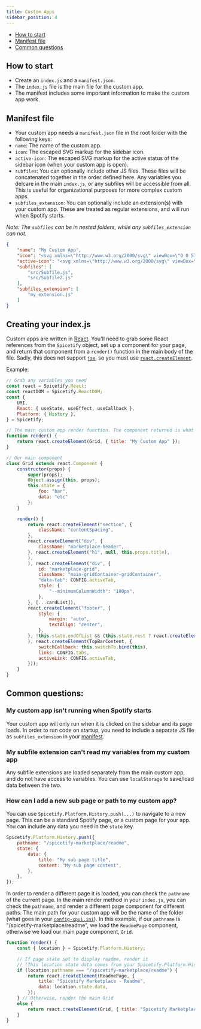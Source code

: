 ```yaml
---
title: Custom Apps
sidebar_position: 4
---
```


- [How to start](#how-to-start)
- [Manifest file](#manifest-file)
- [Common questions](#common-questions)

## How to start
- Create an `index.js` and a `manifest.json`. 
- The `index.js` file is the main file for the custom app. 
- The manifest includes some important information to make the custom app work. 

## Manifest file
- Your custom app needs a `manifest.json` file in the root folder with the following keys:
- `name`: The name of the custom app. 
- `icon`: The escaped SVG markup for the sidebar icon. 
- `active-icon`: The escaped SVG markup for the active status of the sidebar icon (when your custom app is open). 
- `subfiles`: You can optionally include other JS files. These files will be concatenated together in the order defined here. Any variables you delcare in the main `index.js`, or any subfiles will be accessible from all. This is useful for organizational purposes for more complex custom apps. 
- `subfiles_extension`: You can optionally include an extension(s) with your custom app. These are treated as regular extensions, and will run when Spotify starts. 

_Note: The `subfiles` can be in nested folders, while any `subfiles_extension` can not._
```json
{
    "name": "My Custom App",
    "icon": "<svg xmlns=\"http://www.w3.org/2000/svg\" viewBox=\"0 0 576 512\"><path fill=\"currentColor\" d=\"M504.717 320H211.572l6.545 32h268.418c15.401 0 26.816 14.301 23.403 29.319l-5.517 24.276C523.112 414.668 536 433.828 536 456c0 31.202-25.519 56.444-56.824 55.994-29.823-.429-54.35-24.631-55.155-54.447-.44-16.287 6.085-31.049 16.803-41.548H231.176C241.553 426.165 248 440.326 248 456c0 31.813-26.528 57.431-58.67 55.938-28.54-1.325-51.751-24.385-53.251-52.917-1.158-22.034 10.436-41.455 28.051-51.586L93.883 64H24C10.745 64 0 53.255 0 40V24C0 10.745 10.745 0 24 0h102.529c11.401 0 21.228 8.021 23.513 19.19L159.208 64H551.99c15.401 0 26.816 14.301 23.403 29.319l-47.273 208C525.637 312.246 515.923 320 504.717 320zM403.029 192H360v-60c0-6.627-5.373-12-12-12h-24c-6.627 0-12 5.373-12 12v60h-43.029c-10.691 0-16.045 12.926-8.485 20.485l67.029 67.029c4.686 4.686 12.284 4.686 16.971 0l67.029-67.029c7.559-7.559 2.205-20.485-8.486-20.485z\"></path></svg>",
    "active-icon": "<svg xmlns=\"http://www.w3.org/2000/svg\" viewBox=\"0 0 576 512\"><path fill=\"currentColor\" d=\"M504.717 320H211.572l6.545 32h268.418c15.401 0 26.816 14.301 23.403 29.319l-5.517 24.276C523.112 414.668 536 433.828 536 456c0 31.202-25.519 56.444-56.824 55.994-29.823-.429-54.35-24.631-55.155-54.447-.44-16.287 6.085-31.049 16.803-41.548H231.176C241.553 426.165 248 440.326 248 456c0 31.813-26.528 57.431-58.67 55.938-28.54-1.325-51.751-24.385-53.251-52.917-1.158-22.034 10.436-41.455 28.051-51.586L93.883 64H24C10.745 64 0 53.255 0 40V24C0 10.745 10.745 0 24 0h102.529c11.401 0 21.228 8.021 23.513 19.19L159.208 64H551.99c15.401 0 26.816 14.301 23.403 29.319l-47.273 208C525.637 312.246 515.923 320 504.717 320zM403.029 192H360v-60c0-6.627-5.373-12-12-12h-24c-6.627 0-12 5.373-12 12v60h-43.029c-10.691 0-16.045 12.926-8.485 20.485l67.029 67.029c4.686 4.686 12.284 4.686 16.971 0l67.029-67.029c7.559-7.559 2.205-20.485-8.486-20.485z\"></path></svg>",
    "subfiles": [
        "src/Subfile.js",
        "src/Subfile2.js"
    ],
    "subfiles_extension": [
        "my_extension.js"
    ]
}
```

## Creating your index.js
Custom apps are written in [React](https://reactjs.org). You'll need to grab some React references from the `Spicetify` object, set up a component for your page, and return that component from a `render()` function in the main body of the file. Sadly, this does not support [`jsx`](https://reactjs.org/docs/introducing-jsx.html), so you must use [`react.createElement`](https://reactjs.org/docs/react-api.html#createelement). 

Example:
```js
// Grab any variables you need
const react = Spicetify.React;
const reactDOM = Spicetify.ReactDOM;
const {
    URI,
    React: { useState, useEffect, useCallback },
    Platform: { History },
} = Spicetify;

// The main custom app render function. The component returned is what is rendered in Spotify.  
function render() {
    return react.createElement(Grid, { title: "My Custom App" });
}

// Our main component
class Grid extends react.Component {
    constructor(props) {
        super(props);
        Object.assign(this, props);
        this.state = {
            foo: "bar",
            data: "etc"
        };
    }

    render() {
        return react.createElement("section", {
            className: "contentSpacing",
        },
        react.createElement("div", {
            className: "marketplace-header",
        }, react.createElement("h1", null, this.props.title),
        ),
        ), react.createElement("div", {
            id: "marketplace-grid",
            className: "main-gridContainer-gridContainer",
            "data-tab": CONFIG.activeTab,
            style: {
                "--minimumColumnWidth": "180px",
            },
        }, [...cardList]),
        react.createElement("footer", {
            style: {
                margin: "auto",
                textAlign: "center",
            },
        }, !this.state.endOfList && (this.state.rest ? react.createElement(LoadMoreIcon, { onClick: this.loadMore.bind(this) }) : react.createElement(LoadingIcon)),
        ), react.createElement(TopBarContent, {
            switchCallback: this.switchTo.bind(this),
            links: CONFIG.tabs,
            activeLink: CONFIG.activeTab,
        }));
    }
}
```

## Common questions: 
### My custom app isn't running when Spotify starts
Your custom app will only run when it is clicked on the sidebar and its page loads. In order to run code on startup, you need to include a separate JS file as `subfiles_extension` in your [manifest](#manifest-file).
### My subfile extension can't read my variables from my custom app
Any subfile extensions are loaded separately from the main custom app, and do not have access to variables. You can use `localStorage` to save/load data between the two. 
### How can I add a new sub page or path to my custom app?
You can use `Spicetify.Platform.History.push(...)` to navigate to a new page. This can be a standard Spotify page, or a custom page for your app. You can include any data you need in the `state` key.
```js
Spicetify.Platform.History.push({
    pathname: "/spicetify-marketplace/readme",
    state: {
        data: {
            title: "My sub page title",
            content: "My sub page content",
        },
    },
});
```

In order to render a different page it is loaded, you can check the `pathname` of the current page. In the main render method in your `index.js`, you can check the `pathname`, and render a different page component for different paths. The main path for your custom app will be the name of the folder (what goes in your [`config-xpui.ini`](customization#configs)). 
In this example, if our `pathname` is "/spicetify-marketplace/readme", we load the `ReadmePage` component, otherwise we load our main page component, `Grid`. 

```js
function render() {
    const { location } = Spicetify.Platform.History;

    // If page state set to display readme, render it
    // (This location state data comes from your Spicetify.Platform.History.push() call
    if (location.pathname === "/spicetify-marketplace/readme") {
        return react.createElement(ReadmePage, {
            title: "Spicetify Marketplace - Readme",
            data: location.state.data,
        });
    } // Otherwise, render the main Grid
    else {
        return react.createElement(Grid, { title: "Spicetify Marketplace" });
    }
}
```
